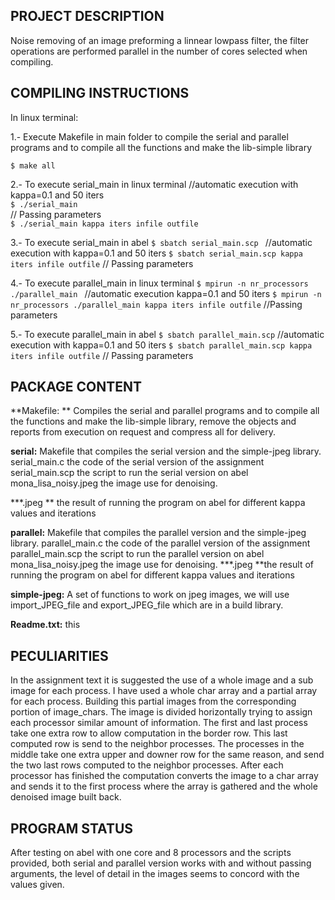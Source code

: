## PROJECT DESCRIPTION

Noise removing of an image preforming a linnear lowpass filter, the filter 
operations are performed parallel in the number of cores selected when 
compiling.


## COMPILING INSTRUCTIONS       

In linux terminal: 

1.- Execute Makefile in main folder to compile the serial and parallel programs 
and to compile all the functions and make the lib-simple library	


`$ make all`


2.-  To execute serial_main in linux terminal
	//automatic execution with kappa=0.1 and 50 iters  
	`$ ./serial_main  `  
	// Passing parameters  
	`$ ./serial_main kappa iters infile outfile `  


3.-  To execute serial_main in abel
	`$ sbatch serial_main.scp ` //automatic execution with kappa=0.1 and 50 iters
   `$ sbatch serial_main.scp kappa iters infile outfile` // Passing parameters


4.-  To execute parallel_main in linux terminal
	`$ mpirun -n nr_processors ./parallel_main ` //automatic execution  kappa=0.1 and 50 iters
	`$ mpirun -n nr_processors ./parallel_main kappa iters infile outfile` //Passing parameters


5.-  To execute parallel_main in abel
`$ sbatch parallel_main.scp`  //automatic execution with kappa=0.1 and 50 iters
`$ sbatch parallel_main.scp kappa iters infile outfile` // Passing parameters

## PACKAGE CONTENT        

**Makefile: **
Compiles the serial and parallel programs and to compile all the functions and make  the lib-simple library, remove the objects and reports from execution on request and compress all for delivery.

**serial:**
Makefile that compiles the serial version and the simple-jpeg library. serial_main.c the code of the serial version of the assignment serial_main.scp  the script to run the serial version on abel mona_lisa_noisy.jpeg the image use for denoising. 

***.jpeg  ** the result of running the program on abel for different kappa values and iterations

**parallel:**
Makefile that compiles the parallel version and the simple-jpeg library.
parallel_main.c the code of the parallel version of the assignment
parallel_main.scp  the script to run the parallel version on abel
mona_lisa_noisy.jpeg the image use for denoising.
***.jpeg  **the result of running the program on abel for different kappa values and iterations


**simple-jpeg:**
A set of functions to work on jpeg images, we will use import_JPEG_file and export_JPEG_file which are in a build library.


**Readme.txt:**
this

## PECULIARITIES          

In the assignment text it is suggested the use of a whole image  and a sub image for each process. I have used a whole char array and a partial array for each process. Building this partial images from the corresponding portion of image_chars. The image is divided horizontally trying to assign each processor similar amount of information.
The first and last process take one extra row to allow computation in the border row. This last computed row is send to the neighbor processes. The processes in the middle take one extra upper and downer row for the same reason, and send the two last rows  computed to the neighbor processes.
After each processor has finished the computation converts the image to a char array and sends it to the first process where the array is gathered and the whole denoised image built back.
 

## PROGRAM   STATUS       

After testing on abel with one core and 8 processors and the scripts provided, both  serial and parallel version works with and without passing arguments, the level of  detail in the images seems to concord with the values given.

